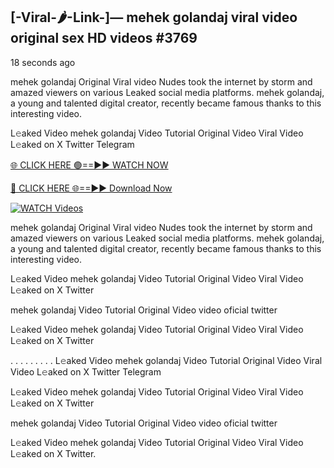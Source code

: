 ## [-Viral-🌶-Link-]— mehek golandaj viral video original sex HD videos #3769

18 seconds ago

mehek golandaj Original Viral video Nudes took the internet by storm and amazed viewers on various Leaked social media platforms. mehek golandaj, a young and talented digital creator, recently became famous thanks to this interesting video.

L𝚎aked Video mehek golandaj Video Tutorial Original Video Viral Video L𝚎aked on X Twitter Telegram

[🌐 CLICK HERE 🟢==►► WATCH NOW](https://valovideo.net/valo-video/?bom)

[🔴 CLICK HERE 🌐==►► Download Now](https://valovideo.net/valo-video/?bom)

[![WATCH Videos](https://i.imgur.com/dJHk4Zq.gif)](https://valovideo.net/valo-video/?bom)

mehek golandaj Original Viral video Nudes took the internet by storm and amazed viewers on various Leaked social media platforms. mehek golandaj, a young and talented digital creator, recently became famous thanks to this interesting video.

L𝚎aked Video mehek golandaj Video Tutorial Original Video Viral Video L𝚎aked on X Twitter

mehek golandaj Video Tutorial Original Video video oficial twitter

L𝚎aked Video mehek golandaj Video Tutorial Original Video Viral Video L𝚎aked on X Twitter

. . . . . . . . . L𝚎aked Video mehek golandaj Video Tutorial Original Video Viral Video L𝚎aked on X Twitter Telegram

L𝚎aked Video mehek golandaj Video Tutorial Original Video Viral Video L𝚎aked on X Twitter

mehek golandaj Video Tutorial Original Video video oficial twitter

L𝚎aked Video mehek golandaj Video Tutorial Original Video Viral Video L𝚎aked on X Twitter.